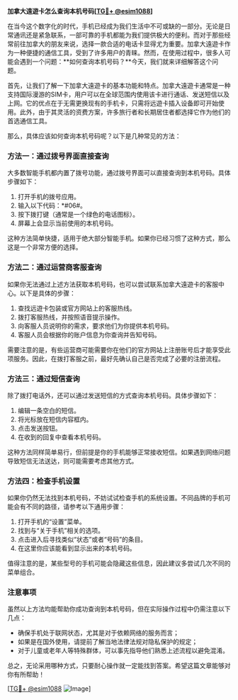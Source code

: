 **加拿大遠遊卡怎么查询本机号码[[TG💪+ @esim1088](https://t.me/s/esim1088)]**

在当今这个数字化的时代，手机已经成为我们生活中不可或缺的一部分。无论是日常通讯还是紧急联系，一部可靠的手机都能为我们提供极大的便利。而对于那些经常前往加拿大的朋友来说，选择一款合适的电话卡显得尤为重要。加拿大遠遊卡作为一种便捷的通信工具，受到了许多用户的青睐。然而，在使用过程中，很多人可能会遇到一个问题：**如何查询本机号码？**今天，我们就来详细解答这个问题。

首先，让我们了解一下加拿大遠遊卡的基本功能和特点。加拿大遠遊卡通常是一种支持国际漫游的SIM卡，用户可以在全球范围内使用该卡进行通话、发送短信以及上网。它的优点在于无需更换现有的手机卡，只需将远遊卡插入设备即可开始使用。此外，由于其灵活的资费方案，许多旅行者和长期居住者都选择它作为他们的首选通信工具。

那么，具体应该如何查询本机号码呢？以下是几种常见的方法：

### 方法一：通过拨号界面直接查询

大多数智能手机都内置了拨号功能，通过拨号界面可以直接查询到本机号码。具体步骤如下：

1. 打开手机的拨号应用。
2. 输入以下代码：*#06#。
3. 按下拨打键（通常是一个绿色的电话图标）。
4. 屏幕上会显示当前使用的本机号码。

这种方法简单快捷，适用于绝大部分智能手机。如果你已经习惯了这种方式，那么这是一个非常方便的选择。

### 方法二：通过运营商客服查询

如果你无法通过上述方法获取本机号码，也可以尝试联系加拿大遠遊卡的客服中心。以下是具体的步骤：

1. 查找远遊卡包装或官方网站上的客服热线。
2. 拨打客服热线，并按照语音提示操作。
3. 向客服人员说明你的需求，要求他们为你提供本机号码。
4. 客服人员会根据你的账户信息为你查询并告知号码。

需要注意的是，有些运营商可能需要你在他们的官方网站上注册账号后才能享受此项服务。因此，在拨打客服之前，最好先确认自己是否完成了必要的注册流程。

### 方法三：通过短信查询

除了拨打电话外，还可以通过发送短信的方式查询本机号码。具体步骤如下：

1. 编辑一条空白的短信。
2. 将光标放在短信内容框内。
3. 点击发送按钮。
4. 在收到的回复中查看本机号码。

这种方法同样简单易行，但前提是你的手机能够正常接收短信。如果遇到网络问题导致短信无法送达，则可能需要考虑其他方式。

### 方法四：检查手机设置

如果你仍然无法找到本机号码，不妨试试检查手机的系统设置。不同品牌的手机可能会有不同的路径，请参考以下通用步骤：

1. 打开手机的“设置”菜单。
2. 找到与“关于手机”相关的选项。
3. 点击进入后寻找类似“状态”或者“号码”的条目。
4. 在这里你应该能看到显示出来的本机号码。

值得注意的是，某些型号的手机可能会隐藏这些信息，因此建议多尝试几次不同的菜单组合。

### 注意事项

虽然以上方法均能帮助你成功查询到本机号码，但在实际操作过程中仍需注意以下几点：

- 确保手机处于联网状态，尤其是对于依赖网络的服务而言；
- 如果是在国外使用，请提前了解当地法律法规对隐私保护的规定；
- 对于儿童或老年人等特殊群体，可以事先指导他们熟悉上述流程以避免混淆。

总之，无论采用哪种方式，只要耐心操作就一定能找到答案。希望这篇文章能够对你有所帮助！

[[TG💪+ @esim1088](https://t.me/s/esim1088) ![Image](https://i.postimg.cc/4NQfJmqS/Snipaste-2025-05-13-00-14-12.png)]